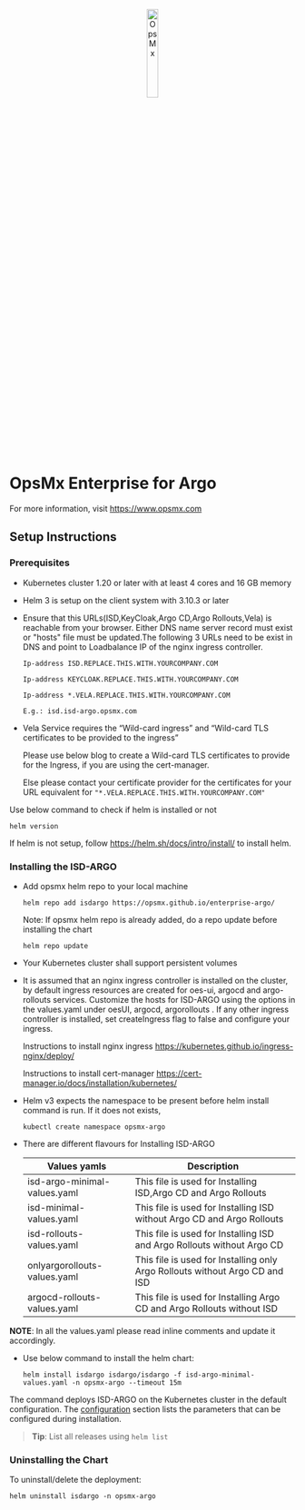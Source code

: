 <p align="center">
	<img src="https://github.com/OpsMx/enterprise-argo/blob/main/img/opsmx.png" width="20%" align="center" alt="OpsMx">
</p>

# OpsMx Enterprise for Argo

For more information, visit https://www.opsmx.com

## Setup Instructions

### Prerequisites

- Kubernetes cluster 1.20 or later with at least 4 cores and 16 GB memory
- Helm 3 is setup on the client system with 3.10.3 or later
- Ensure that this URLs(ISD,KeyCloak,Argo CD,Argo Rollouts,Vela) is reachable from your browser. Either DNS name server record must exist or "hosts" file must be updated.The following 3 URLs need to be exist in DNS and point to Loadbalance IP of the nginx ingress controller.

	```console
	Ip-address ISD.REPLACE.THIS.WITH.YOURCOMPANY.COM

	Ip-address KEYCLOAK.REPLACE.THIS.WITH.YOURCOMPANY.COM
	
	Ip-address *.VELA.REPLACE.THIS.WITH.YOURCOMPANY.COM

	```
	`E.g.: isd.isd-argo.opsmx.com`

- Vela Service requires the “Wild-card ingress” and “Wild-card TLS certificates to be provided to the ingress”

  Please use below blog to create a Wild-card TLS certificates to provide for the Ingress, if you are using the cert-manager. 
  
  Else please contact your certificate provider for the certificates for your URL equivalent for `"*.VELA.REPLACE.THIS.WITH.YOURCOMPANY.COM"`


Use below command to check if helm is installed or not
  ```console
  helm version
  ```
  If helm is not setup, follow <https://helm.sh/docs/intro/install/> to install helm.

### Installing the ISD-ARGO

- Add opsmx helm repo to your local machine

   ```console
   helm repo add isdargo https://opsmx.github.io/enterprise-argo/
   ```

  Note: If opsmx helm repo is already added, do a repo update before installing the chart

   ```console
   helm repo update
   ```

- Your Kubernetes cluster shall support persistent volumes

- It is assumed that an nginx ingress controller is installed on the cluster, by default ingress resources are created for oes-ui, argocd and argo-rollouts services. Customize the hosts for ISD-ARGO using the options in the values.yaml under oesUI, argocd, argorollouts . If any other ingress controller is installed, set createIngress flag to false and configure your ingress.

  Instructions to install nginx ingress
  https://kubernetes.github.io/ingress-nginx/deploy/

  Instructions to install cert-manager
  https://cert-manager.io/docs/installation/kubernetes/

- Helm v3 expects the namespace to be present before helm install command is run. If it does not exists,

  ```console
  kubectl create namespace opsmx-argo
  ```
- There are different flavours for Installing ISD-ARGO

    Values yamls    | Description 
  --------------| ----------- 
  isd-argo-minimal-values.yaml | This file is used for Installing ISD,Argo CD and Argo Rollouts 
  isd-minimal-values.yaml | This file is used for Installing ISD without Argo CD and Argo Rollouts 
  isd-rollouts-values.yaml | This file is used for Installing ISD and Argo Rollouts without Argo CD
  onlyargorollouts-values.yaml | This file is used for Installing only Argo Rollouts without Argo CD and ISD
  argocd-rollouts-values.yaml | This file is used for Installing Argo CD and Argo Rollouts without ISD

**NOTE**: In all the values.yaml please read inline comments and update it accordingly.

- Use below command to install the helm chart:

  ```console
  helm install isdargo isdargo/isdargo -f isd-argo-minimal-values.yaml -n opsmx-argo --timeout 15m
  ```

The command deploys ISD-ARGO on the Kubernetes cluster in the default configuration. The [configuration](#configuration) section lists the parameters that can be configured during installation.

> **Tip**: List all releases using `helm list`

### Uninstalling the Chart

To uninstall/delete the deployment:

  ```console
  helm uninstall isdargo -n opsmx-argo
  ```
